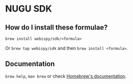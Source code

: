 # NUGU SDK

## How do I install these formulae?

`brew install webispy/sdk/<formula>`

Or `brew tap webispy/sdk` and then `brew install <formula>`.

## Documentation

`brew help`, `man brew` or check [Homebrew's documentation](https://docs.brew.sh).

